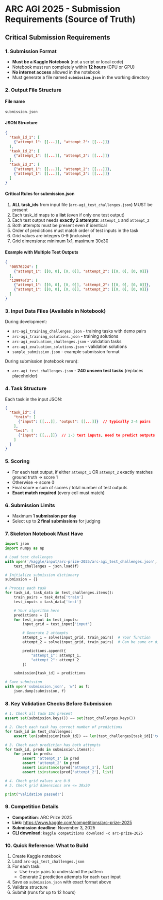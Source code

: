 # ARC AGI 2025 - Submission Requirements (Source of Truth)

## Critical Submission Requirements

### 1. Submission Format
- **Must be a Kaggle Notebook** (not a script or local code)
- Notebook must run completely within **12 hours** (CPU or GPU)
- **No internet access** allowed in the notebook
- Must generate a file named **`submission.json`** in the working directory

### 2. Output File Structure

#### File name
```
submission.json
```

#### JSON Structure
```json
{
  "task_id_1": [
    {"attempt_1": [[...]], "attempt_2": [[...]]}
  ],
  "task_id_2": [
    {"attempt_1": [[...]], "attempt_2": [[...]]}
  ],
  "task_id_3": [
    {"attempt_1": [[...]], "attempt_2": [[...]]},
    {"attempt_1": [[...]], "attempt_2": [[...]]}
  ]
}
```

#### Critical Rules for submission.json
1. **ALL task_ids** from input file (`arc-agi_test_challenges.json`) MUST be present
2. Each task_id maps to a **list** (even if only one test output)
3. Each test output needs **exactly 2 attempts**: `attempt_1` and `attempt_2`
4. Both attempts must be present even if identical
5. Order of predictions must match order of test inputs in the task
6. Grid values are integers 0-9 (inclusive)
7. Grid dimensions: minimum 1x1, maximum 30x30

#### Example with Multiple Test Outputs
```json
{
  "00576224": [
    {"attempt_1": [[0, 0], [0, 0]], "attempt_2": [[0, 0], [0, 0]]}
  ],
  "12997ef3": [
    {"attempt_1": [[0, 0], [0, 0]], "attempt_2": [[0, 0], [0, 0]]},
    {"attempt_1": [[0, 0], [0, 0]], "attempt_2": [[0, 0], [0, 0]]}
  ]
}
```

### 3. Input Data Files (Available in Notebook)

During development:
- `arc-agi_training_challenges.json` - training tasks with demo pairs
- `arc-agi_training_solutions.json` - training solutions
- `arc-agi_evaluation_challenges.json` - validation tasks
- `arc-agi_evaluation_solutions.json` - validation solutions
- `sample_submission.json` - example submission format

During submission (notebook rerun):
- `arc-agi_test_challenges.json` - **240 unseen test tasks** (replaces placeholder)

### 4. Task Structure

Each task in the input JSON:
```json
{
  "task_id": {
    "train": [
      {"input": [[...]], "output": [[...]]}  // typically 2-4 pairs
    ],
    "test": [
      {"input": [[...]]}  // 1-3 test inputs, need to predict outputs
    ]
  }
}
```

### 5. Scoring
- For each test output, if either `attempt_1` OR `attempt_2` exactly matches ground truth → score 1
- Otherwise → score 0
- Final score = sum of scores / total number of test outputs
- **Exact match required** (every cell must match)

### 6. Submission Limits
- Maximum **1 submission per day**
- Select up to **2 final submissions** for judging

### 7. Skeleton Notebook Must Have

```python
import json
import numpy as np

# Load test challenges
with open('/kaggle/input/arc-prize-2025/arc-agi_test_challenges.json', 'r') as f:
    test_challenges = json.load(f)

# Initialize submission dictionary
submission = {}

# Process each task
for task_id, task_data in test_challenges.items():
    train_pairs = task_data['train']
    test_inputs = task_data['test']

    # Your algorithm here
    predictions = []
    for test_input in test_inputs:
        input_grid = test_input['input']

        # Generate 2 attempts
        attempt_1 = solve(input_grid, train_pairs)  # Your function
        attempt_2 = solve(input_grid, train_pairs)  # Can be same or different

        predictions.append({
            "attempt_1": attempt_1,
            "attempt_2": attempt_2
        })

    submission[task_id] = predictions

# Save submission
with open('submission.json', 'w') as f:
    json.dump(submission, f)
```

### 8. Key Validation Checks Before Submission

```python
# 1. Check all task IDs present
assert set(submission.keys()) == set(test_challenges.keys())

# 2. Check each task has correct number of predictions
for task_id in test_challenges:
    assert len(submission[task_id]) == len(test_challenges[task_id]['test'])

# 3. Check each prediction has both attempts
for task_id, preds in submission.items():
    for pred in preds:
        assert 'attempt_1' in pred
        assert 'attempt_2' in pred
        assert isinstance(pred['attempt_1'], list)
        assert isinstance(pred['attempt_2'], list)

# 4. Check grid values are 0-9
# 5. Check grid dimensions are <= 30x30

print("Validation passed!")
```

### 9. Competition Details
- **Competition**: ARC Prize 2025
- **Link**: https://www.kaggle.com/competitions/arc-prize-2025
- **Submission deadline**: November 3, 2025
- **CLI download**: `kaggle competitions download -c arc-prize-2025`

### 10. Quick Reference: What to Build

1. Create Kaggle notebook
2. Load `arc-agi_test_challenges.json`
3. For each task:
   - Use `train` pairs to understand the pattern
   - Generate 2 prediction attempts for each `test` input
4. Save as `submission.json` with exact format above
5. Validate structure
6. Submit (runs for up to 12 hours)
